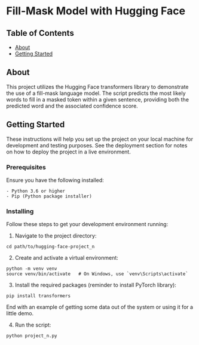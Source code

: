 # Fill-Mask Model with Hugging Face

## Table of Contents
+ [About](#about)
+ [Getting Started](#getting_started)


## About <a name = "about"></a>
This project utilizes the Hugging Face transformers library to demonstrate the use of a fill-mask language model. The script predicts the most likely words to fill in a masked token within a given sentence, providing both the predicted word and the associated confidence score.

## Getting Started <a name = "getting_started"></a>
These instructions will help you set up the project on your local machine for development and testing purposes. See the deployment section for notes on how to deploy the project in a live environment.

### Prerequisites

Ensure you have the following installed:

```
- Python 3.6 or higher
- Pip (Python package installer)
```

### Installing

Follow these steps to get your development environment running:

1. Navigate to the project directory:
```
cd path/to/hugging-face-project_n
```

2. Create and activate a virtual environment:
```
python -m venv venv
source venv/bin/activate   # On Windows, use `venv\Scripts\activate`
```

3. Install the required packages (reminder to install PyTorch library):
```
pip install transformers
```

End with an example of getting some data out of the system or using it for a little demo.

4. Run the script:
```
python project_n.py
```
